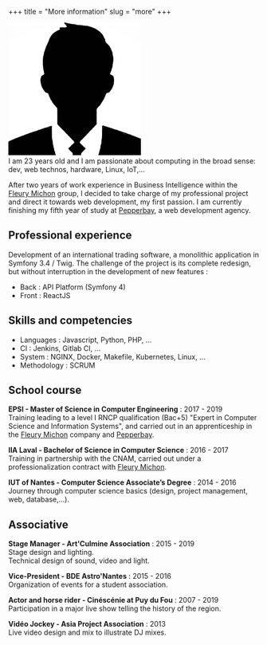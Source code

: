 +++
title = "More information"
slug = "more"
+++

<div class="avatar left">
    <img src="/images/avatar.jpg" alt="avatar">
</div>
I am 23 years old and I am passionate about computing in the broad sense: dev, web technos, hardware, Linux, IoT,...

After two years of work experience in Business Intelligence within the [Fleury Michon](https://www.fleurymichon.fr/) group, I decided to take charge of my professional project and direct it towards web development, my first passion.
I am currently finishing my fifth year of study at [Pepperbay](https://www.pepperbay.fr/), a web development agency.

## Professional experience

Development of an international trading software, a monolithic application in Symfony 3.4 / Twig.
The challenge of the project is its complete redesign, but without interruption in the development of new features :

- Back : API Platform (Symfony 4)
- Front : ReactJS

## Skills and competencies

- Languages : Javascript, Python, PHP, ...
- CI : Jenkins, Gitlab CI, ...
- System : NGINX, Docker, Makefile, Kubernetes, Linux, ...
- Methodology : SCRUM

## School course

**EPSI - Master of Science in Computer Engineering** : 2017 - 2019  
Training leading to a level I RNCP qualification (Bac+5) "Expert in Computer Science and Information Systems", and carried out in an apprenticeship in the [Fleury Michon](https://www.fleurymichon.fr/) company and [Pepperbay](https://www.pepperbay.fr/).

**IIA Laval - Bachelor of Science in Computer Science** : 2016 - 2017  
Training in partnership with the CNAM, carried out under a professionalization contract with [Fleury Michon](https://www.fleurymichon.fr/).

**IUT of Nantes - Computer Science Associate’s Degree** : 2014 - 2016  
Journey through computer science basics (design, project management, web, database,...).

## Associative

**Stage Manager - Art'Culmine Association** : 2015 - 2019  
Stage design and lighting.  
Technical design of sound, video and light.

**Vice-President - BDE Astro'Nantes** : 2015 - 2016  
Organization of events for a student association.

**Actor and horse rider - Cinéscénie at Puy du Fou** : 2007 - 2019  
Participation in a major live show telling the history of the region.

**Vidéo Jockey - Asia Project Association** : 2013  
Live video design and mix to illustrate DJ mixes.
